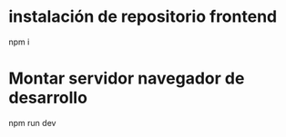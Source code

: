 # instalación de repositorio frontend

npm i

# Montar servidor navegador de desarrollo

npm run dev
